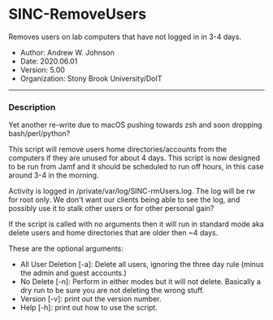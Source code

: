 # SINC-RemoveUsers
 Removes users on lab computers that have not logged in in 3-4 days.

- Author: Andrew W. Johnson
- Date: 2020.06.01
- Version: 5.00
- Organization: Stony Brook University/DoIT
---
### Description

Yet another re-write due to macOS pushing towards zsh and soon dropping bash/perl/python?

This script will remove users home directories/accounts from the computers if they are unused for about 4 days. This script is now designed to be run from Jamf and it should be scheduled to run off hours, in this case around 3-4 in the morning.

Activity is logged in /private/var/log/SINC-rmUsers.log. The log will be rw for root only. We don't want our clients being able to see the log, and possibly use it to stalk other users or for other personal gain?

If the script is called with no arguments then it will run in standard mode aka delete users and home directories that are older then ~4 days.

These are the optional arguments:

- All User Deletion [-a]: Delete all users, ignoring the three day rule (minus the admin and guest accounts.)
- No Delete [-n]: Perform in either modes but it will not delete. Basically a dry run to be sure you are not deleting the wrong stuff.
- Version [-v]: print out the version number.
- Help [-h]: print out how to use the script.